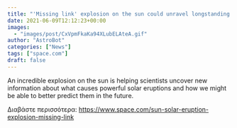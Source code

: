 ```yaml
---
title: "'Missing link' explosion on the sun could unravel longstanding solar mysteries"
date: 2021-06-09T12:12:23+00:00
images:
  - "images/post/CxVpmFkaKa94XLubELAteA.gif"
author: "AstroBot"
categories: ["News"]
tags: ["space.com"]
draft: false
---
```


An incredible explosion on the sun is helping scientists uncover new information about what causes powerful solar eruptions and how we might be able to better predict them in the future. 

Διαβάστε περισσότερα: https://www.space.com/sun-solar-eruption-explosion-missing-link
